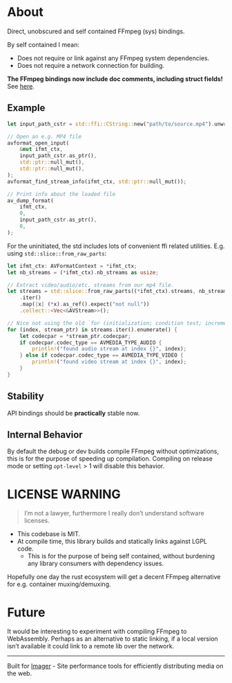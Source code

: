 # About
Direct, unobscured and self contained FFmpeg (sys) bindings.

By self contained I mean:
* Does not require or link against any FFmpeg system dependencies.
* Does not require a network connection for building.

**The FFmpeg bindings now include doc comments, including struct fields!** See [here](https://docs.rs/ffmpeg-dev/0.2.2/ffmpeg_dev/sys/avcodec/struct.AVCodec.html).

## Example

```rust
let input_path_cstr = std::ffi::CString::new("path/to/source.mp4").unwrap();

// Open an e.g. MP4 file
avformat_open_input(
    &mut ifmt_ctx,
    input_path_cstr.as_ptr(),
    std::ptr::null_mut(),
    std::ptr::null_mut(),
);
avformat_find_stream_info(ifmt_ctx, std::ptr::null_mut());

// Print info about the loaded file
av_dump_format(
    ifmt_ctx,
    0,
    input_path_cstr.as_ptr(),
    0,
);
```

For the uninitiated, the std includes lots of convenient ffi related utilities. E.g. using `std::slice::from_raw_parts`:
```rust
let ifmt_ctx: AVFormatContext = *ifmt_ctx;
let nb_streams = (*ifmt_ctx).nb_streams as usize;

// Extract video/audio/etc. streams from our mp4 file.
let streams = std::slice::from_raw_parts((*ifmt_ctx).streams, nb_streams)
    .iter()
    .map(|x| (*x).as_ref().expect("not null"))
    .collect::<Vec<&AVStream>>();

// Nice not using the old `for (initialization; condition test; increment or decrement)` syntax 😌.
for (index, stream_ptr) in streams.iter().enumerate() {
    let codecpar = *stream_ptr.codecpar;
    if codecpar.codec_type == AVMEDIA_TYPE_AUDIO {
        println!("found audio stream at index {}", index);
    } else if codecpar.codec_type == AVMEDIA_TYPE_VIDEO {
        println!("found video stream at index {}", index);
    }
}
```

## Stability
API bindings should be **practically** stable now.

## Internal Behavior

By default the debug or dev builds compile FFmpeg without optimizations, this is for the purpose of speeding up compilation. Compiling on release mode or setting `opt-level` > 1 will disable this behavior.

# LICENSE WARNING
> I’m not a lawyer, furthermore I really don’t understand software licenses.
* This codebase is MIT.
* At compile time, this library builds and statically links against LGPL code.
    * This is for the purpose of being self contained, without burdening any library consumers with dependency issues.

Hopefully one day the rust ecosystem will get a decent FFmpeg alternative for e.g. container muxing/demuxing.

# Future
It would be interesting to experiment with compiling FFmpeg to WebAssembly. Perhaps as an alternative to static linking, if a local version isn’t available it could link to a remote lib over the network.

<hr/>

Built for [Imager](https://imager.io) - Site performance tools for efficiently distributing media on the web.
